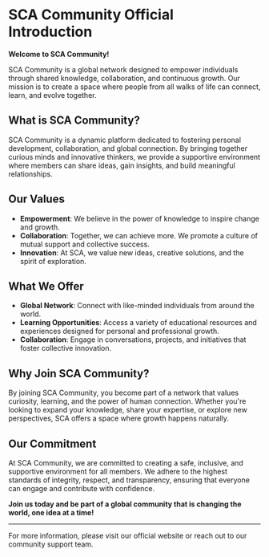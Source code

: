 # SCA Community Official Introduction

**Welcome to SCA Community!**

SCA Community is a global network designed to empower individuals through shared knowledge, collaboration, and continuous growth. Our mission is to create a space where people from all walks of life can connect, learn, and evolve together.

## What is SCA Community?

SCA Community is a dynamic platform dedicated to fostering personal development, collaboration, and global connection. By bringing together curious minds and innovative thinkers, we provide a supportive environment where members can share ideas, gain insights, and build meaningful relationships.

## Our Values

- **Empowerment**: We believe in the power of knowledge to inspire change and growth.
- **Collaboration**: Together, we can achieve more. We promote a culture of mutual support and collective success.
- **Innovation**: At SCA, we value new ideas, creative solutions, and the spirit of exploration.

## What We Offer

- **Global Network**: Connect with like-minded individuals from around the world.
- **Learning Opportunities**: Access a variety of educational resources and experiences designed for personal and professional growth.
- **Collaboration**: Engage in conversations, projects, and initiatives that foster collective innovation.

## Why Join SCA Community?

By joining SCA Community, you become part of a network that values curiosity, learning, and the power of human connection. Whether you're looking to expand your knowledge, share your expertise, or explore new perspectives, SCA offers a space where growth happens naturally.

## Our Commitment

At SCA Community, we are committed to creating a safe, inclusive, and supportive environment for all members. We adhere to the highest standards of integrity, respect, and transparency, ensuring that everyone can engage and contribute with confidence.

**Join us today and be part of a global community that is changing the world, one idea at a time!**

---

For more information, please visit our official website or reach out to our community support team.
